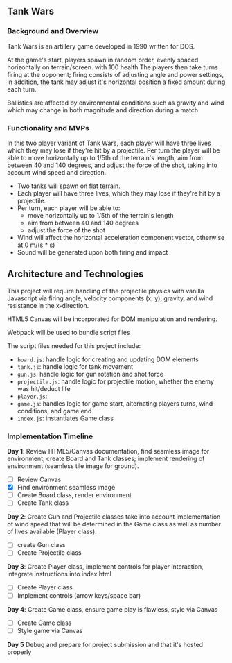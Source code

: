 ## Tank Wars
### Background and Overview

Tank Wars is an artillery game developed in 1990 written for DOS.

At the game's start, players spawn in random order, evenly spaced horizontally on terrain/screen. with 100 health The players then take turns firing at the opponent; firing consists of adjusting angle and power settings, in addition, the tank may adjust it's horizontal position a fixed amount during each turn.

Ballistics are affected by environmental conditions such as gravity and wind which may change in both magnitude and direction during a match.

### Functionality and MVPs

In this two player variant of Tank Wars, each player will have three lives which they may lose if they're hit by a projectile. Per turn the player will be able to move horizontally up to 1/5th of the terrain's length, aim from between 40 and 140 degrees, and adjust the force of the shot, taking into account wind speed and direction.


 * Two tanks will spawn on flat terrain.
 * Each player will have three lives, which they may lose if they're hit by a projectile.
 * Per turn, each player will be able to:
     * move horizontally up to 1/5th of the terrain's length
     * aim from between 40 and 140 degrees
     * adjust the force of the shot
 * Wind will affect the horizontal acceleration component vector, otherwise at 0 m/(s * s)
 * Sound will be generated upon both firing and impact


 ## Architecture and Technologies

 This project will require handling of the projectile physics with vanilla Javascript via firing angle, velocity components (x, y), gravity, and wind resistance in the x-direction.

 HTML5 Canvas will be incorporated for DOM manipulation and rendering.

 Webpack will be used to bundle script files

 The script files needed for this project include:

 * `board.js`: handle logic for creating and updating DOM elements
 * `tank.js`: handle logic for tank movement
 * `gun.js`: handle logic for gun rotation and shot force
 * `projectile.js`: handle logic for projectile motion, whether the enemy was hit/deduct life
 * `player.js`:
 * `game.js`: handles logic for game start, alternating players turns, wind conditions, and game end  
 * `index.js`: instantiates Game class


 ### Implementation Timeline
**Day 1**: Review HTML5/Canvas documentation, find seamless image for environment, create Board and Tank classes; implement rendering of environment (seamless tile image for ground).

- [ ] Review Canvas
- [x] Find environment seamless image
- [ ] Create Board class, render environment
- [ ] Create Tank class

**Day 2**: Create Gun and Projectile classes take into account implementation of wind speed that will be determined in the Game class as well as number of lives available (Player class).

- [ ] create Gun class
- [ ] Create Projectile class

**Day 3**: Create Player class, implement controls for player interaction, integrate instructions into index.html

- [ ] Create Player class
- [ ] Implement controls (arrow keys/space bar)

**Day 4**: Create Game class, ensure game play is flawless, style via Canvas

- [ ] Create Game class
- [ ] Style game via Canvas

**Day 5** Debug and prepare for project submission and that it's hosted properly  
